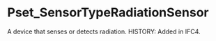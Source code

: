 # Pset_SensorTypeRadiationSensor

A device that senses or detects radiation.<!-- end of definition --> HISTORY: Added in IFC4.
